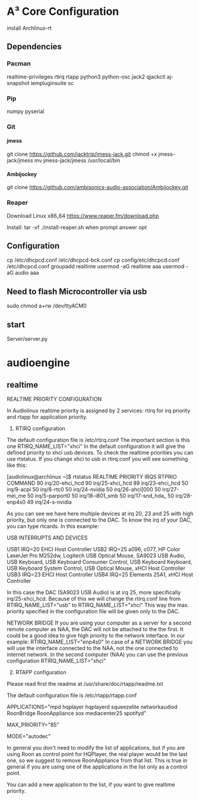 # A³ Core Configuration
install Archlinux-rt

## Dependencies
### Pacman
realtime-privileges
rtirq
rtapp
python3 
python-osc
jack2
qjackctl
aj-snapshot
iempluginsuite 
sc

### Pip
numpy
pyserial

### Git
#### jmess
git clone https://github.com/jacktrip/jmess-jack.git
chmod +x jmess-jack/jmess 
mv jmess-jack/jmess /usr/local/bin

#### Ambijockey
git clone https://github.com/ambisonics-audio-association/Ambijockey.git

### Reaper 
Download Linux x86_64
https://www.reaper.fm/download.php

Install:
tar -xf 
./install-reaper.sh 
when prompt answer opt

## Configuration
cp /etc/dhcpcd.conf /etc/dhcpcd-bck.conf
cp config/etc/dhcpcd.conf /etc/dhcpcd.conf
groupadd realtime
usermod -aG realtime aaa
usermod -aG audio aaa

## Need to flash Microcontroller via usb
sudo chmod a+rw /dev/ttyACM0

## start
Server/server.py

# audioengine
## realtime

REALTIME PRIORITY CONFIGURATION

In Audiolinux realtime priority is assigned by 2 services: rtirq for irq priority and rtapp for application priority.

1) RTIRQ configuration

The default configuration file is /etc/rtirq.conf
The important section is this one
RTIRQ_NAME_LIST="xhci"
In the default configuration it will give the defined priority to xhci usb devices.
To check the realtime priorities you can use rtstatus.  If you change xhci to usb in rtirq.conf you will see something like this:

[audiolinux@archlinux ~]$ rtstatus
REALTIME PRIORITY
IRQS
RTPRIO COMMAND
    90 irq/20-ehci_hcd
    90 irq/25-xhci_hcd
    89 irq/23-ehci_hcd
    50 irq/9-acpi
    50 irq/8-rtc0
    50 irq/24-nvidia
    50 irq/26-ahci[000
    50 irq/27-mei_me
    50 irq/5-parport0
    50 irq/18-i801_smb
    50 irq/17-snd_hda_
    50 irq/28-enp4s0
    49 irq/24-s-nvidia

As you can see we have here multiple devices at irq 20, 23 and 25 with high priority, but only one is connected to the DAC.
To know the irq of your DAC, you can type rtcards. In this example:

USB INTERRUPTS AND DEVICES

USB1 IRQ=20 EHCI Host Controller
USB2 IRQ=25 a096, c077, HP Color LaserJet Pro M252dw, Logitech USB Optical Mouse, SA9023 USB Audio, USB Keyboard, USB Keyboard Consumer Control, USB Keyboard Keyboard, USB Keyboard System Control, USB Optical Mouse, xHCI Host Controller
USB3 IRQ=23 EHCI Host Controller
USB4 IRQ=25 Elements 25A1, xHCI Host Controller

In this case the DAC (SA9023 USB Audio) is at irq 25, more specifically irq/25-xhci_hcd. Because of this we will change the rtirq.conf line from
RTIRQ_NAME_LIST="usb"
to
RTIRQ_NAME_LIST="xhci"
This way the max. priority specified in the configuration file will be given only to the DAC.

NETWORK BRIDGE
If you are using your computer as a server for a second remote computer as NAA, the DAC will not be attached to the the first. It could be a good idea to give high priority to the network interface. In our example:
RTIRQ_NAME_LIST="enp4s0"
In case of a NETWORK BRIDGE you will use the interface connected to the NAA, not the one connected to internet network.
In the second computer (NAA) you can use the previous configuration
RTIRQ_NAME_LIST="xhci"

2) RTAPP configuration

Please read first the readme at /usr/share/doc/rtapp/readme.txt

The default configuration file is /etc/rtapp/rtapp.conf

APPLICATIONS="mpd hqplayer hqplayerd squeezelite networkaudiod RoonBridge RoonAppliance sox mediacenter25 spotifyd"

MAX_PRIORITY="85"

MODE="autodec"

In general you don't need to modify the list of applications, but if you are using Roon as control point for HQPlayer, the real player would be the last one, so we suggest to remove RoonAppliance from that list. This is true in general if you are using one of the applications in the list only as a control point.

You can add a new application to the list, if you want to give realtime priority.

